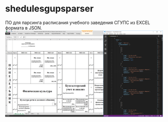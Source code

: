 # shedulesgupsparser
ПО для парсинга расписания учебного заведения СГУПС из EXCEL формата в JSON.
![](https://github.com/iMashine/shedulesgupsparser/blob/master/example.jpg)
